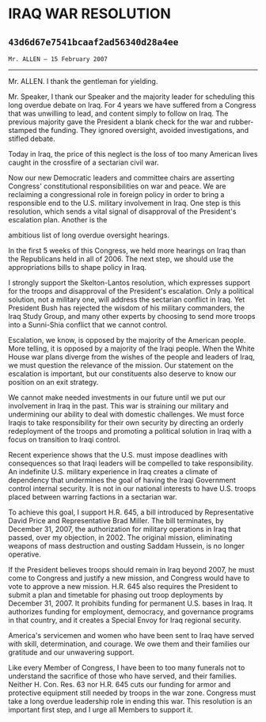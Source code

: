 # IRAQ WAR RESOLUTION
## `43d6d67e7541bcaaf2ad56340d28a4ee`
`Mr. ALLEN — 15 February 2007`

---


Mr. ALLEN. I thank the gentleman for yielding.

Mr. Speaker, I thank our Speaker and the majority leader for 
scheduling this long overdue debate on Iraq. For 4 years we have 
suffered from a Congress that was unwilling to lead, and content simply 
to follow on Iraq. The previous majority gave the President a blank 
check for the war and rubber-stamped the funding. They ignored 
oversight, avoided investigations, and stifled debate.

Today in Iraq, the price of this neglect is the loss of too many 
American lives caught in the crossfire of a sectarian civil war.

Now our new Democratic leaders and committee chairs are asserting 
Congress' constitutional responsibilities on war and peace. We are 
reclaiming a congressional role in foreign policy in order to bring a 
responsible end to the U.S. military involvement in Iraq. One step is 
this resolution, which sends a vital signal of disapproval of the 
President's escalation plan. Another is the


ambitious list of long overdue oversight hearings.

In the first 5 weeks of this Congress, we held more hearings on Iraq 
than the Republicans held in all of 2006. The next step, we should use 
the appropriations bills to shape policy in Iraq.

I strongly support the Skelton-Lantos resolution, which expresses 
support for the troops and disapproval of the President's escalation. 
Only a political solution, not a military one, will address the 
sectarian conflict in Iraq. Yet President Bush has rejected the wisdom 
of his military commanders, the Iraq Study Group, and many other 
experts by choosing to send more troops into a Sunni-Shia conflict that 
we cannot control.

Escalation, we know, is opposed by the majority of the American 
people. More telling, it is opposed by a majority of the Iraqi people. 
When the White House war plans diverge from the wishes of the people 
and leaders of Iraq, we must question the relevance of the mission. Our 
statement on the escalation is important, but our constituents also 
deserve to know our position on an exit strategy.

We cannot make needed investments in our future until we put our 
involvement in Iraq in the past. This war is straining our military and 
undermining our ability to deal with domestic challenges. We must force 
Iraqis to take responsibility for their own security by directing an 
orderly redeployment of the troops and promoting a political solution 
in Iraq with a focus on transition to Iraqi control.

Recent experience shows that the U.S. must impose deadlines with 
consequences so that Iraqi leaders will be compelled to take 
responsibility. An indefinite U.S. military experience in Iraq creates 
a climate of dependency that undermines the goal of having the Iraqi 
Government control internal security. It is not in our national 
interests to have U.S. troops placed between warring factions in a 
sectarian war.

To achieve this goal, I support H.R. 645, a bill introduced by 
Representative David Price and Representative Brad Miller. The bill 
terminates, by December 31, 2007, the authorization for military 
operations in Iraq that passed, over my objection, in 2002. The 
original mission, eliminating weapons of mass destruction and ousting 
Saddam Hussein, is no longer operative.

If the President believes troops should remain in Iraq beyond 2007, 
he must come to Congress and justify a new mission, and Congress would 
have to vote to approve a new mission. H.R. 645 also requires the 
President to submit a plan and timetable for phasing out troop 
deployments by December 31, 2007. It prohibits funding for permanent 
U.S. bases in Iraq. It authorizes funding for employment, democracy, 
and governance programs in that country, and it creates a Special Envoy 
for Iraq regional security.

America's servicemen and women who have been sent to Iraq have served 
with skill, determination, and courage. We owe them and their families 
our gratitude and our unwavering support.

Like every Member of Congress, I have been to too many funerals not 
to understand the sacrifice of those who have served, and their 
families. Neither H. Con. Res. 63 nor H.R. 645 cuts our funding for 
armor and protective equipment still needed by troops in the war zone. 
Congress must take a long overdue leadership role in ending this war. 
This resolution is an important first step, and I urge all Members to 
support it.